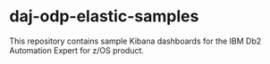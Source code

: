 # daj-odp-elastic-samples
This repository contains sample Kibana dashboards for the IBM Db2 Automation Expert for z/OS product.
